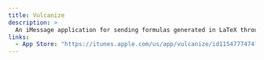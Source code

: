 ```yaml
---
title: Vulcanize
description: >
  An iMessage application for sending formulas generated in LaTeX through iMessage. Also supports stickers!
links:
  - App Store: "https://itunes.apple.com/us/app/vulcanize/id1154777474?ls=1&mt=8"
---
```

